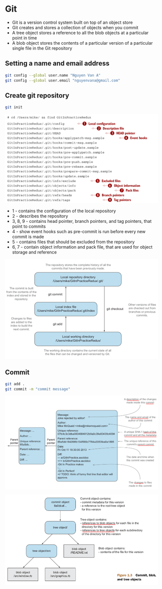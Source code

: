 # Git 
- Git is a version control system built on top of an object store
- Git creates and stores a collection of objects when you commit
- A tree object stores a reference to all the blob objects at a particular point in time
- A blob object stores the contents of a particular version of a particular single file in the Git repository

## Setting a name and email address
```bash
git config --global user.name "Nguyen Van A"
git config --global user.email "nguyenvana@gmail.com"
```

## Create git repository
```bash
git init
```
![](./media/git_sub_directory.png)
- 1 - contains the configuration of the local repository
- 2 - describes the repository
- 3, 8, 9 - contains head pointer, branch pointers, and tag pointers, that point to commits
- 4 - show event hooks such as pre-commit is run before every new commit is made
- 5 - contains files that should be excluded from the repository
- 6, 7 - contain object information and pack file, that are used for object storage and reference

![](./media/workflow_git.png)

## Commit
```bash
git add .
git commit -m "commit message"
```
![](./media/commit_change.png)

![](./media/view_commit.png)